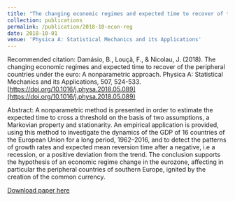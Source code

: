 ```yaml
---
title: "The changing economic regimes and expected time to recover of the peripheral countries under the euro: A nonparametric approach"
collection: publications
permalink: /publication/2018-10-econ-reg
date: 2018-10-01
venue: 'Physica A: Statistical Mechanics and its Applications'
---
```


Recommended citation: Damásio, B., Louçã, F., & Nicolau, J. (2018). The changing economic regimes and expected time to recover of the peripheral countries under the euro: A nonparametric approach. Physica A: Statistical Mechanics and its Applications, 507, 524-533. [https://doi.org/10.1016/j.physa.2018.05.089](https://doi.org/10.1016/j.physa.2018.05.089)


Abstract: A nonparametric method is presented in order to estimate the expected time to cross a threshold on the basis of two assumptions, a Markovian property and stationarity. An empirical application is provided, using this method to investigate the dynamics of the GDP of 16 countries of the European Union for a long period, 1962–2016, and to detect the patterns of growth rates and expected mean reversion time after a negative, i.e a recession, or a positive deviation from the trend. The conclusion supports the hypothesis of an economic regime change in the eurozone, affecting in particular the peripheral countries of southern Europe, ignited by the creation of the common currency.

[Download paper here](http://lucasadoims.github.io/files/2018-10-econ-reg.pdf)


